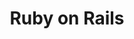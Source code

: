 ---
# GLOBAL 
layout: technology
page_type: technology
title: Ruby on Rails
published: true

#SEO
seo_title:  SEO Ruby on Rails
seo_description: |-
  META Ruby on Rails
main_keywords:
  - Ruby on Rails

#HREFLANGS
display_hreflangs: false
hreflangs:
  -
    lang: x-default
    link: https://projets.io
  -
    lang: en
    link: https://projets.io

#MENU 
top_line:
  menu_title: Ruby on Rails
  cta_title:

#SETTINGS
show_contact_in_footer: true

#TECHNOLOGY layout
logo:  /uploads/rails.svg
intro: 
  title: Ruby on Rails
  content: |-
    Technologia gwarantująca szybki proces realizacji Twojego projektu i jego przejrzystość. To również możliwość rozbudowy aplikacji o dodatkowe funkcje.
header:
  title:
  intro: |-
    
  main_photo:
---
